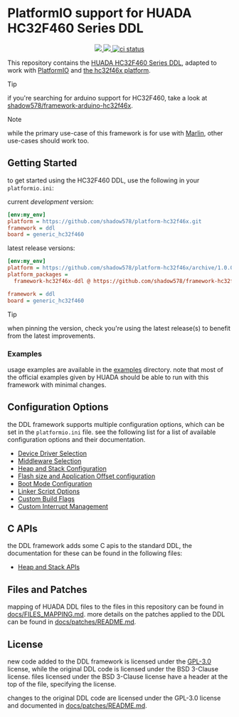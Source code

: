 # PlatformIO support for HUADA HC32F460 Series DDL

<p align="center">
    <a href="" alt="Version">
        <img src="https://img.shields.io/github/package-json/v/shadow578/framework-hc32f46x-ddl" />
    </a>
    <a href="https://github.com/shadow578/framework-hc32f46x-ddl/pulse" alt="Activity">
        <img src="https://img.shields.io/github/commit-activity/m/shadow578/framework-hc32f46x-ddl" />
    </a>
    <a href="https://github.com/shadow578/framework-hc32f46x-ddl/actions/workflows/ci.yaml">
        <img src="https://github.com/shadow578/framework-hc32f46x-ddl/actions/workflows/ci.yaml/badge.svg?branch=main" alt="ci status">
    </a>
</p>

This repository contains the [HUADA HC32F460 Series DDL](https://www.hdsc.com.cn/Category83-1487), adapted to work with [PlatformIO](https://platformio.org/) and [the hc32f46x platform](https://github.com/shadow578/platform-hc32f46x).

> [!TIP]  
> if you're searching for arduino support for HC32F460, take a look at [shadow578/framework-arduino-hc32f46x](https://github.com/shadow578/framework-arduino-hc32f46x/).

> [!NOTE]
> while the primary use-case of this framework is for use with [Marlin](https://github.com/shadow578/Marlin-H32), other use-cases should work too.


## Getting Started

to get started using the HC32F460 DDL, use the following in your `platformio.ini`:

current *development* version:
```ini
[env:my_env]
platform = https://github.com/shadow578/platform-hc32f46x.git
framework = ddl
board = generic_hc32f460
```

latest release versions:
```ini
[env:my_env]
platform = https://github.com/shadow578/platform-hc32f46x/archive/1.0.0.zip
platform_packages =
  framework-hc32f46x-ddl @ https://github.com/shadow578/framework-hc32f46x-ddl/archive/2.2.1.zip

framework = ddl
board = generic_hc32f460
```

> [!TIP]
> when pinning the version, check you're using the latest release(s) to benefit from the latest improvements.


### Examples

usage examples are available in the [examples](./examples) directory.
note that most of the official examples given by HUADA should be able to run with this framework with minimal changes.


## Configuration Options

the DDL framework supports multiple configuration options, which can be set in the `platformio.ini` file.
see the following list for a list of available configuration options and their documentation.

- [Device Driver Selection](./docs/config_options/DDL_SELECTION.md)
- [Middleware Selection](./docs/config_options/MIDDLEWARE_SELECTION.md)
- [Heap and Stack Configuration](./docs/config_options/HEAP_AND_STACK.md)
- [Flash size and Application Offset configuration](./docs/config_options/FLASH_SIZE.md)
- [Boot Mode Configuration](./docs/config_options/BOOT_MODE.md)
- [Linker Script Options](./docs/config_options/LINKER_SCRIPT.md)
- [Custom Build Flags](./docs/config_options/BUILD_FLAGS.md)
- [Custom Interrupt Management](./docs/config_options/CUSTOM_INTERRUPT_MANAGEMENT.md)


## C APIs

the DDL framework adds some C apis to the standard DDL, the documentation for these can be found in the following files:

- [Heap and Stack APIs](./docs/STACK_AND_HEAP_APIS.md)


## Files and Patches

mapping of HUADA DDL files to the files in this repository can be found in [docs/FILES_MAPPING.md](./docs/FILES_MAPPING.md).
more details on the patches applied to the DDL can be found in [docs/patches/README.md](./docs/patches/README.md).


## License

new code added to the DDL framework is licensed under the [GPL-3.0](./LICENSE) license, while the original DDL code is licensed under the BSD 3-Clause license.
files licensed under the BSD 3-Clause license have a header at the top of the file, specifying the license.

changes to the original DDL code are licensed under the GPL-3.0 license and documented in [docs/patches/README.md](./docs/patches/README.md).
